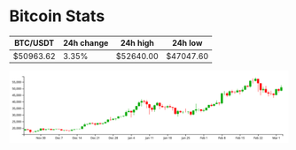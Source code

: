 # Bitcoin Stats

BTC/USDT|24h change|24h high|24h low|
|---|---|---|---|
|$50963.62|3.35%|$52640.00|$47047.60|

<img src="./chart.svg">
